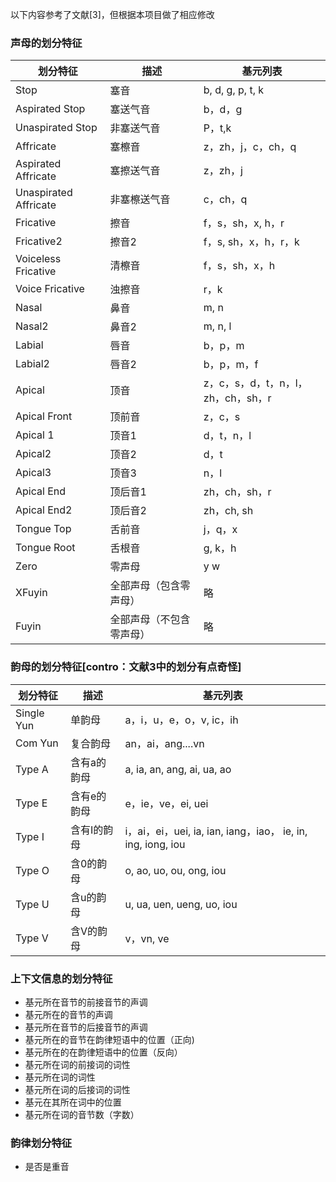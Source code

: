 以下内容参考了文献[3]，但根据本项目做了相应修改

### 声母的划分特征

划分特征  | 描述    | 基元列表
-------- | ------- | -------
Stop|塞音|b, d, g, p, t, k
Aspirated Stop|塞送气音|b，d，g
Unaspirated Stop|非塞送气音|P，t,k
Affricate|塞檫音|z，zh，j，c，ch，q
Aspirated Affricate|塞擦送气音|z，zh，j
Unaspirated Affricate|非塞檫送气音|c，ch，q
Fricative|擦音|f，s，sh，x, h，r
Fricative2|擦音2|f，s, sh，x，h，r，k
Voiceless Fricative|清檫音|f，s，sh，x，h
Voice Fricative|浊擦音|r，k
Nasal|鼻音|m, n
Nasal2|鼻音2|m, n, l
Labial|唇音|b，p，m
Labial2|唇音2|b，p，m，f
Apical|顶音|z，c，s，d，t，n，l，zh，ch，sh，r
Apical Front|顶前音|z，c，s
Apical 1|顶音1|d，t，n，l
Apical2|顶音2|d，t
Apical3|顶音3|n，l
Apical End|顶后音1|zh，ch，sh，r
Apical End2|顶后音2|zh，ch, sh
Tongue Top|舌前音|j，q，x
Tongue Root|舌根音|g, k，h
Zero|零声母|y w
XFuyin|全部声母（包含零声母）|略
Fuyin|全部声母（不包含零声母）|略

### 韵母的划分特征[contro：文献3中的划分有点奇怪]

划分特征|描述|基元列表
-------- | ------- | -------
Single Yun|单韵母|a，i，u，e，o，v, ic，ih
Com Yun|复合韵母|an，ai，ang....vn
Type A|含有a的韵母|a, ia, an, ang, ai, ua, ao
Type E|含有e的韵母|e，ie，ve，ei, uei
Type I|含有I的韵母|i，ai，ei，uei, ia, ian, iang，iao， ie, in, ing, iong, iou
Type O|含0的韵母|o, ao, uo, ou, ong, iou
Type U|含u的韵母|u, ua, uen, ueng, uo, iou
Type V|含V的韵母|v，vn, ve


### 上下文信息的划分特征
* 基元所在音节的前接音节的声调
* 基元所在的音节的声调
* 基元所在音节的后接音节的声调
* 基元所在的音节在韵律短语中的位置（正向)
* 基元所在的在韵律短语中的位置（反向）
* 基元所在词的前接词的词性
* 基元所在词的词性
* 基元所在词的后接词的词性
* 基元在其所在词中的位置
* 基元所在词的音节数（字数）

### 韵律划分特征
* 是否是重音